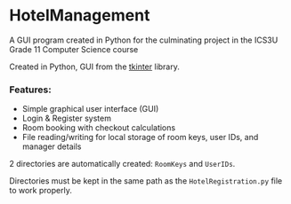 # HotelManagement

A GUI program created in Python for the culminating project in the ICS3U Grade 11 Computer Science course

Created in Python, GUI from the [tkinter](https://docs.python.org/3/library/tkinter.html) library.

### Features:
 * Simple graphical user interface (GUI)
 * Login & Register system
 * Room booking with checkout calculations
 * File reading/writing for local storage of room keys, user IDs, and manager details

2 directories are automatically created: `RoomKeys` and `UserIDs`.

Directories must be kept in the same path as the `HotelRegistration.py` file to work properly.
